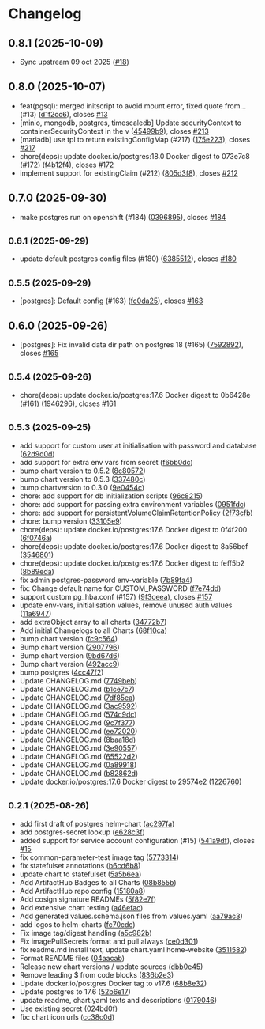 # Changelog

## 0.8.1 (2025-10-09)

* Sync upstream 09 oct 2025 ([#18](https://github.com/GitGuardian/gitguardian-helm-charts/pull/18))

## 0.8.0 (2025-10-07)

* feat(pgsql): merged initscript to avoid mount error, fixed quote from… (#13) ([d1f2cc6](https://github.com/GitGuardian/gitguardian-helm-charts/commit/d1f2cc6)), closes [#13](https://github.com/GitGuardian/gitguardian-helm-charts/issues/13)
*  [minio, mongodb, postgres, timescaledb] Update securityContext to containerSecurityContext in the v ([45499b9](https://github.com/GitGuardian/gitguardian-helm-charts/commit/45499b9)), closes [#213](https://github.com/GitGuardian/gitguardian-helm-charts/issues/213)
* [mariadb] use tpl to return existingConfigMap (#217) ([175e223](https://github.com/GitGuardian/gitguardian-helm-charts/commit/175e223)), closes [#217](https://github.com/GitGuardian/gitguardian-helm-charts/issues/217)
* chore(deps): update docker.io/postgres:18.0 Docker digest to 073e7c8 (#172) ([f4b12f4](https://github.com/GitGuardian/gitguardian-helm-charts/commit/f4b12f4)), closes [#172](https://github.com/GitGuardian/gitguardian-helm-charts/issues/172)
* implement support for existingClaim (#212) ([805d3f8](https://github.com/GitGuardian/gitguardian-helm-charts/commit/805d3f8)), closes [#212](https://github.com/GitGuardian/gitguardian-helm-charts/issues/212)

## 0.7.0 (2025-09-30)

* make postgres run on openshift (#184) ([0396895](https://github.com/GitGuardian/gitguardian-helm-charts/commit/0396895)), closes [#184](https://github.com/GitGuardian/gitguardian-helm-charts/issues/184)

## <small>0.6.1 (2025-09-29)</small>

* update default postgres config files (#180) ([6385512](https://github.com/GitGuardian/gitguardian-helm-charts/commit/6385512)), closes [#180](https://github.com/GitGuardian/gitguardian-helm-charts/issues/180)

## <small>0.5.5 (2025-09-29)</small>

* [postgres]: Default config (#163) ([fc0da25](https://github.com/GitGuardian/gitguardian-helm-charts/commit/fc0da25)), closes [#163](https://github.com/GitGuardian/gitguardian-helm-charts/issues/163)

## 0.6.0 (2025-09-26)

* [postgres]: Fix invalid data dir path on postgres 18 (#165) ([7592892](https://github.com/GitGuardian/gitguardian-helm-charts/commit/7592892)), closes [#165](https://github.com/GitGuardian/gitguardian-helm-charts/issues/165)

## <small>0.5.4 (2025-09-26)</small>

* chore(deps): update docker.io/postgres:17.6 Docker digest to 0b6428e (#161) ([1946296](https://github.com/GitGuardian/gitguardian-helm-charts/commit/1946296)), closes [#161](https://github.com/GitGuardian/gitguardian-helm-charts/issues/161)

## <small>0.5.3 (2025-09-25)</small>

* add support for custom user at initialisation with password and database ([62d9d0d](https://github.com/GitGuardian/gitguardian-helm-charts/commit/62d9d0d))
* add support for extra env vars from secret ([f6bb0dc](https://github.com/GitGuardian/gitguardian-helm-charts/commit/f6bb0dc))
* bump chart version to 0.5.2 ([8c80572](https://github.com/GitGuardian/gitguardian-helm-charts/commit/8c80572))
* bump chart version to 0.5.3 ([337480c](https://github.com/GitGuardian/gitguardian-helm-charts/commit/337480c))
* bump chartversion to 0.3.0 ([9e0454c](https://github.com/GitGuardian/gitguardian-helm-charts/commit/9e0454c))
* chore: add support for db initialization scripts ([96c8215](https://github.com/GitGuardian/gitguardian-helm-charts/commit/96c8215))
* chore: add support for passing extra environment variables ([0951fdc](https://github.com/GitGuardian/gitguardian-helm-charts/commit/0951fdc))
* chore: add support for persistentVolumeClaimRetentionPolicy ([2f73cfb](https://github.com/GitGuardian/gitguardian-helm-charts/commit/2f73cfb))
* chore: bump version ([33105e9](https://github.com/GitGuardian/gitguardian-helm-charts/commit/33105e9))
* chore(deps): update docker.io/postgres:17.6 Docker digest to 0f4f200 ([6f0746a](https://github.com/GitGuardian/gitguardian-helm-charts/commit/6f0746a))
* chore(deps): update docker.io/postgres:17.6 Docker digest to 8a56bef ([3546801](https://github.com/GitGuardian/gitguardian-helm-charts/commit/3546801))
* chore(deps): update docker.io/postgres:17.6 Docker digest to feff5b2 ([8b89eda](https://github.com/GitGuardian/gitguardian-helm-charts/commit/8b89eda))
* fix admin postgres-password env-variable ([7b89fa4](https://github.com/GitGuardian/gitguardian-helm-charts/commit/7b89fa4))
* fix: Change default name for CUSTOM_PASSWORD ([f7e74dd](https://github.com/GitGuardian/gitguardian-helm-charts/commit/f7e74dd))
* support custom pg_hba.conf (#157) ([9f3ceea](https://github.com/GitGuardian/gitguardian-helm-charts/commit/9f3ceea)), closes [#157](https://github.com/GitGuardian/gitguardian-helm-charts/issues/157)
* update env-vars, initialisation values, remove unused auth values ([11a6947](https://github.com/GitGuardian/gitguardian-helm-charts/commit/11a6947))
* add extraObject array to all charts ([34772b7](https://github.com/GitGuardian/gitguardian-helm-charts/commit/34772b7))
* Add initial Changelogs to all Charts ([68f10ca](https://github.com/GitGuardian/gitguardian-helm-charts/commit/68f10ca))
* bump chart version ([fc9c564](https://github.com/GitGuardian/gitguardian-helm-charts/commit/fc9c564))
* Bump chart version ([2907796](https://github.com/GitGuardian/gitguardian-helm-charts/commit/2907796))
* Bump chart version ([9bd67d6](https://github.com/GitGuardian/gitguardian-helm-charts/commit/9bd67d6))
* Bump chart version ([492acc9](https://github.com/GitGuardian/gitguardian-helm-charts/commit/492acc9))
* bump postgres ([4cc47f2](https://github.com/GitGuardian/gitguardian-helm-charts/commit/4cc47f2))
* Update CHANGELOG.md ([7749beb](https://github.com/GitGuardian/gitguardian-helm-charts/commit/7749beb))
* Update CHANGELOG.md ([b1ce7c7](https://github.com/GitGuardian/gitguardian-helm-charts/commit/b1ce7c7))
* Update CHANGELOG.md ([7df85ea](https://github.com/GitGuardian/gitguardian-helm-charts/commit/7df85ea))
* Update CHANGELOG.md ([3ac9592](https://github.com/GitGuardian/gitguardian-helm-charts/commit/3ac9592))
* Update CHANGELOG.md ([574c9dc](https://github.com/GitGuardian/gitguardian-helm-charts/commit/574c9dc))
* Update CHANGELOG.md ([9c7f377](https://github.com/GitGuardian/gitguardian-helm-charts/commit/9c7f377))
* Update CHANGELOG.md ([ee72020](https://github.com/GitGuardian/gitguardian-helm-charts/commit/ee72020))
* Update CHANGELOG.md ([8baa18d](https://github.com/GitGuardian/gitguardian-helm-charts/commit/8baa18d))
* Update CHANGELOG.md ([3e90557](https://github.com/GitGuardian/gitguardian-helm-charts/commit/3e90557))
* Update CHANGELOG.md ([65522d2](https://github.com/GitGuardian/gitguardian-helm-charts/commit/65522d2))
* Update CHANGELOG.md ([0a89918](https://github.com/GitGuardian/gitguardian-helm-charts/commit/0a89918))
* Update CHANGELOG.md ([b82862d](https://github.com/GitGuardian/gitguardian-helm-charts/commit/b82862d))
* Update docker.io/postgres:17.6 Docker digest to 29574e2 ([1226760](https://github.com/GitGuardian/gitguardian-helm-charts/commit/1226760))

## <small>0.2.1 (2025-08-26)</small>

* add first draft of postgres helm-chart ([ac297fa](https://github.com/GitGuardian/gitguardian-helm-charts/commit/ac297fa))
* add postgres-secret lookup ([e628c3f](https://github.com/GitGuardian/gitguardian-helm-charts/commit/e628c3f))
* added support for service account configuration (#15) ([541a9df](https://github.com/GitGuardian/gitguardian-helm-charts/commit/541a9df)), closes [#15](https://github.com/GitGuardian/gitguardian-helm-charts/issues/15)
* fix common-parameter-test image tag ([5773314](https://github.com/GitGuardian/gitguardian-helm-charts/commit/5773314))
* fix statefulset annotations ([b6cd6b8](https://github.com/GitGuardian/gitguardian-helm-charts/commit/b6cd6b8))
* update chart to statefulset ([5a5b6ea](https://github.com/GitGuardian/gitguardian-helm-charts/commit/5a5b6ea))
* Add ArtifactHub Badges to all Charts ([08b855b](https://github.com/GitGuardian/gitguardian-helm-charts/commit/08b855b))
* Add ArtifactHub repo config ([15180a8](https://github.com/GitGuardian/gitguardian-helm-charts/commit/15180a8))
* Add cosign signature READMEs ([5f82e7f](https://github.com/GitGuardian/gitguardian-helm-charts/commit/5f82e7f))
* Add extensive chart testing ([a46efac](https://github.com/GitGuardian/gitguardian-helm-charts/commit/a46efac))
* Add generated values.schema.json files from values.yaml ([aa79ac3](https://github.com/GitGuardian/gitguardian-helm-charts/commit/aa79ac3))
* add logos to helm-charts ([fc70cdc](https://github.com/GitGuardian/gitguardian-helm-charts/commit/fc70cdc))
* Fix image tag/digest handling ([a5c982b](https://github.com/GitGuardian/gitguardian-helm-charts/commit/a5c982b))
* Fix imagePullSecrets format and pull always ([ce0d301](https://github.com/GitGuardian/gitguardian-helm-charts/commit/ce0d301))
* fix readme.md install text, update chart.yaml home-website ([3511582](https://github.com/GitGuardian/gitguardian-helm-charts/commit/3511582))
* Format README files ([04aacab](https://github.com/GitGuardian/gitguardian-helm-charts/commit/04aacab))
* Release new chart versions / update sources ([dbb0e45](https://github.com/GitGuardian/gitguardian-helm-charts/commit/dbb0e45))
* Remove leading $ from code blocks ([836b2e3](https://github.com/GitGuardian/gitguardian-helm-charts/commit/836b2e3))
* Update docker.io/postgres Docker tag to v17.6 ([68b8e32](https://github.com/GitGuardian/gitguardian-helm-charts/commit/68b8e32))
* Update postgres to 17.6 ([52b6e17](https://github.com/GitGuardian/gitguardian-helm-charts/commit/52b6e17))
* update readme, chart.yaml texts and descriptions ([0179046](https://github.com/GitGuardian/gitguardian-helm-charts/commit/0179046))
* Use existing secret ([024bd0f](https://github.com/GitGuardian/gitguardian-helm-charts/commit/024bd0f))
* fix: chart icon urls ([cc38c0d](https://github.com/GitGuardian/gitguardian-helm-charts/commit/cc38c0d))
